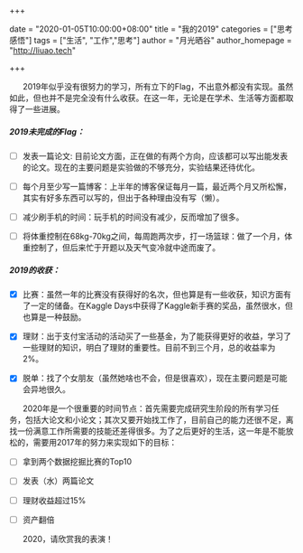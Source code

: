+++

date = "2020-01-05T10:00:00+08:00"
title = "我的2019"
categories = ["思考感悟"]
tags = ["生活", "工作","思考"]
author = "月光晒谷"
author_homepage =  "http://liuao.tech"

+++



&nbsp; &nbsp; &nbsp;&nbsp;2019年似乎没有很努力的学习，所有立下的Flag，不出意外都没有实现。虽然如此，但也并不是完全没有什么收获。在这一年，无论是在学术、生活等方面都取得了一些进展。

<!--more-->

##### 2019未完成的Flag：

- [ ] 发表一篇论文: 目前论文方面，正在做的有两个方向，应该都可以写出能发表的论文。现在的主要问题是实验做的不够充分，实验结果还待优化。
- [ ] 每个月至少写一篇博客：上半年的博客保证每月一篇，最近两个月又所松懈，其实有好多东西可以写的，但出于各种理由没有写（懒）。
- [ ] 减少刷手机的时间：玩手机的时间没有减少，反而增加了很多。
- [ ] 将体重控制在68kg-70kg之间，每周跑两次步，打一场篮球：做了一个月，体重控制了，但后来忙于开题以及天气变冷就中途而废了。




##### 2019的收获：

- [x] 比赛：虽然一年的比赛没有获得好的名次，但也算是有一些收获，知识方面有了一定的储备。在Kaggle Days中获得了Kaggle新手赛的奖品，虽然很水，但也算是一种鼓励。
- [x] 理财：出于支付宝活动的活动买了一些基金，为了能获得更好的收益，学习了一些理财的知识，明白了理财的重要性。目前不到三个月，总的收益率为2%。
- [x] 脱单：找了个女朋友（虽然她啥也不会，但是很喜欢），现在主要问题是可能会异地很久。


&nbsp; &nbsp; &nbsp;&nbsp;2020年是一个很重要的时间节点：首先需要完成研究生阶段的所有学习任务，包括大论文和小论文；其次又要开始找工作了，目前自己的能力还很不足，离找一份满意工作所需要的技能还差得很多。为了之后更好的生活，这一年是不能放松的，需要用2017年的努力来实现如下的目标：

- [ ] 拿到两个数据挖掘比赛的Top10
- [ ] 发表（水）两篇论文
- [ ] 理财收益超过15%
- [ ] 资产翻倍


&nbsp; &nbsp; &nbsp;&nbsp;2020，请欣赏我的表演！
